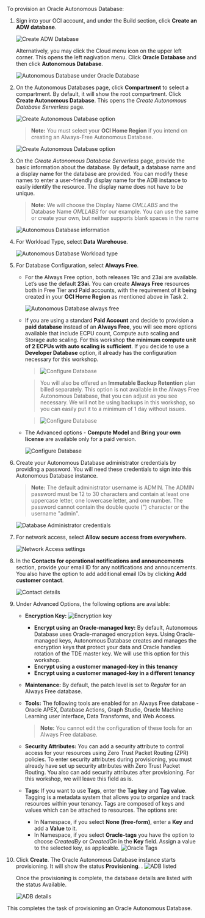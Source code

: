 <!--
    {
        "name":"Provision an Autonomous Database",
        "description":"Steps to provision an autonomous database"
    }
-->

To provision an Oracle Autonomous Database:

1. Sign into your OCI account, and under the Build section, click **Create an ADW database**.

	![Create ADW Database](images/adw-database-rw.png " ")

	 Alternatively, you may click the Cloud menu icon on the upper left corner. This opens the left nagivation menu. Click **Oracle Database** and then click **Autonomous Database**.

	![Autonomous Database under Oracle Database](images/database-adw-rw.png " ")

2. On the Autonomous Databases page, click **Compartment** to select a compartment. By default, it will show the root compartment. Click **Create Autonomous Database**. This opens the _Create Autonomous Database Serverless_ page.

   ![Create Autonomous Database option](images/create-autonomous-db-rw.png " ")

    > **Note:** You must select your **OCI Home Region** if you intend on creating an Always-Free Autonomous Database.

     ![Create Autonomous Database option](images/create-adb-home-region-rw.png " ")


3. On the *Create Autonomous Database Serverless* page, provide the basic information about the database. By default, a database name and a display name for the database are provided. You can modify these names to enter a user-friendly display name for the ADB instance to easily identify the resource. The display name does not have to be unique.    

   > **Note:** We will choose the Display Name *OMLLABS* and the Database Name *OMLLABS* for our example.  You can use the same or create your own, but neither supports blank spaces in the name

   ![Autonomous Database information](images/adb-basic-info-rw.png " ")

4. For Workload Type, select **Data Warehouse**.

   ![Autonomous Database Workload type](images/workload-type-rw.png " ")

5. For Database Configuration, select **Always Free**. 

    * For the Always Free option, both releases 19c and 23ai are available.  Let’s use the default **23ai**.  You can create **Always Free** resources both in Free Tier and Paid accounts, with the requirement of it being created in your **OCI Home Region** as mentioned above in Task 2.

        ![Autonomous Database always free](images/db-config-always-free-rw.png " ")
   
    * If you are using a standard **Paid Account** and decide to provision a **paid database** instead of an **Always Free**, you will see more options available that include ECPU count, Compute auto scaling and Storage auto scaling. For this workshop **the minimum compute unit of 2 ECPUs with auto scaling is sufficient**.  If you decide to use a **Developer Database** option, it already has the configuration necessary for this workshop.

        > ![Configure Database](images/db-configuration-ecpu-rw.png " ")

	    > You will also be offered an **Immutable Backup Retention** plan billed separately. This option is not available in the Always Free Autonomous Database, that you can adjust as you see necessary.  We will not be using backups in this workshop, so you can easily put it to a minimum of 1 day without issues.

        > ![Configure Database](images/db-configuration-backup-rw.png " ")

    * The Advanced options - **Compute Model** and **Bring your own license** are available only for a paid version.   

        ![Configure Database](images/adv-options-rw.png " ") 

6. Create your Autonomous Database administrator credentials by providing a password. You will need these credentials to sign into this Autonomous Database instance.   

	> **Note:** The default administrator username is ADMIN. The ADMIN password must be 12 to 30 characters and contain at least one uppercase letter, one lowercase letter, and one number. The password cannot contain the double quote (") character or the username "admin".

	![Database Administrator credentials](images/db-admin-credentials-rw.png " ")

7. For network access, select **Allow secure access from everywhere.**

    ![Network Access settings](images/create-adw-network-rw.png " ")

8. In the **Contacts for operational notifications and announcements** section, provide your email ID for any notifications and announcements. You also have the option to add additional email IDs by clicking **Add customer contact**.

	 ![Contact details](images/contact-details-rw.png " ")

9. Under Advanced Options, the following options are available:
    * **Encryption Key:** 
        ![Encryption key](images/encryption-key-adb.png " ")
        * **Encrypt using an Oracle-managed key:** By default, Autonomous Database uses Oracle-managed encryption keys. Using Oracle-managed keys, Autonomous Database creates and manages the encryption keys that protect your data and Oracle handles rotation of the TDE master key. We will use this option for this workshop. 
        * **Encrypt using a customer managed-key in this tenancy**
        * **Encrypt using a customer managed-key in a different tenancy** 
    * **Maintenance:** By default, the patch level is set to _Regular_ for an Always Free database. 
    * **Tools:** The following tools are enabled for an Always Free database - Oracle APEX, Database Actions, Graph Studio, Oracle Machine Learning user interface, Data Transforms, and Web Access. 
        
        > **Note:** You cannot edit the configuration of these tools for an Always Free database. 
    * **Security Attributes:** You can add a security attribute to control access for your resources using Zero Trust Packet Routing (ZPR) policies. To enter security attributes during provisioning, you must already have set up security attributes with Zero Trust Packet Routing. You also can add security attributes after provisioning. For this workshop, we will leave this field as is. 
    * **Tags:** If you want to use **Tags**, enter the **Tag key** and **Tag value**. Tagging is a metadata system that allows you to organize and track resources within your tenancy. Tags are composed of keys and values which can be attached to resources. The options are:
        * In Namespace, if you select **None (free-form)**, enter a **Key** and add a **Value** to it. 
        * In Namespace, if you select **Oracle-tags** you have the option to choose _CreatedBy_ or _CreatedOn_ in the **Key** field. Assign a value to the selected key, as applicable. 
        ![Oracle Tags](images/oracle-tags.png " ")

10. Click **Create**.  The Oracle Autonomous Database instance starts provisioning. It will show the status **Provisioning**. .
    ![ADB listed](images/adw-starts-provisioning-rw.png " ")

    Once the provisioning is complete, the database details are listed with the status Available.

	  ![ADB details](images/adw-details-rw.png " ")

This completes the task of provisioning an Oracle Autonomous Database.

